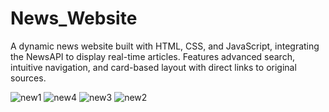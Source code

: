 # News_Website
A dynamic news website built with HTML, CSS, and JavaScript, integrating the NewsAPI to display real-time articles. Features advanced search, intuitive navigation, and card-based layout with direct links to original sources.


![new1](https://github.com/user-attachments/assets/eeacb118-3228-4770-bf6f-eab133267379)
![new4](https://github.com/user-attachments/assets/b2e48607-3179-4ecf-ba13-845e25ee1071)
![new3](https://github.com/user-attachments/assets/782b00d3-9698-4759-9087-c5beb54a6353)
![new2](https://github.com/user-attachments/assets/0e6dd8a5-135e-4599-85fe-cf3595dc0e75)
